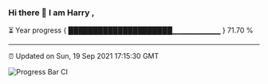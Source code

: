 ### Hi there 👋 I am Harry , 

⏳ Year progress { █████████████████████▁▁▁▁▁▁▁▁▁ } 71.70 %

---

⏰ Updated on Sun, 19 Sep 2021 17:15:30 GMT

![Progress Bar CI](https://github.com/duykhang68/duykhang68/workflows/Progress%20Bar%20CI/badge.svg)
